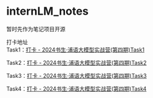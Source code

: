 # internLM_notes
暂时先作为笔记项目开源

打卡地址  
Task1：[打卡 - 2024书生·浦语大模型实战营(第四期)Task1](https://zhuanlan.zhihu.com/p/7632963368)  

Task2：[打卡 - 2024书生·浦语大模型实战营(第四期)Task2](https://zhuanlan.zhihu.com/p/7697637490)  

Task3：[打卡 - 2024书生·浦语大模型实战营(第四期)Task3](https://zhuanlan.zhihu.com/p/7738336206)  

Task4：[打卡 - 2024书生·浦语大模型实战营(第四期)Task4](https://zhuanlan.zhihu.com/p/8683078899)  
